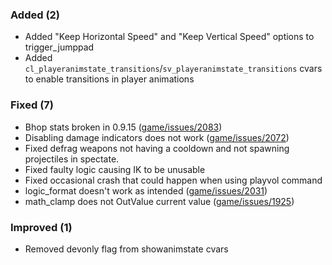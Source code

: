 

### Added (2)

- Added "Keep Horizontal Speed" and "Keep Vertical Speed" options to trigger_jumppad
- Added `cl_playeranimstate_transitions`/`sv_playeranimstate_transitions` cvars to enable transitions in player animations


### Fixed (7)

- Bhop stats broken in 0.9.15 ([game/issues/2083](https://github.com/momentum-mod/game/issues/2083))
- Disabling damage indicators does not work ([game/issues/2072](https://github.com/momentum-mod/game/issues/2072))
- Fixed defrag weapons not having a cooldown and not spawning projectiles in spectate.
- Fixed faulty logic causing IK to be unusable
- Fixed occasional crash that could happen when using playvol command
- logic_format doesn't work as intended ([game/issues/2031](https://github.com/momentum-mod/game/issues/2031))
- math_clamp does not OutValue current value ([game/issues/1925](https://github.com/momentum-mod/game/issues/1925))


### Improved (1)

- Removed devonly flag from showanimstate cvars
